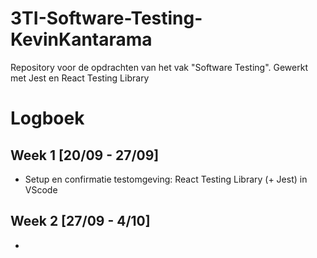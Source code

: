 # 3TI-Software-Testing-KevinKantarama
Repository voor de opdrachten van het vak "Software Testing". Gewerkt met Jest en React Testing Library


# Logboek

## Week 1 [20/09 - 27/09]
- Setup en confirmatie testomgeving: React Testing Library (+ Jest) in VScode


## Week 2 [27/09 - 4/10]
- 
